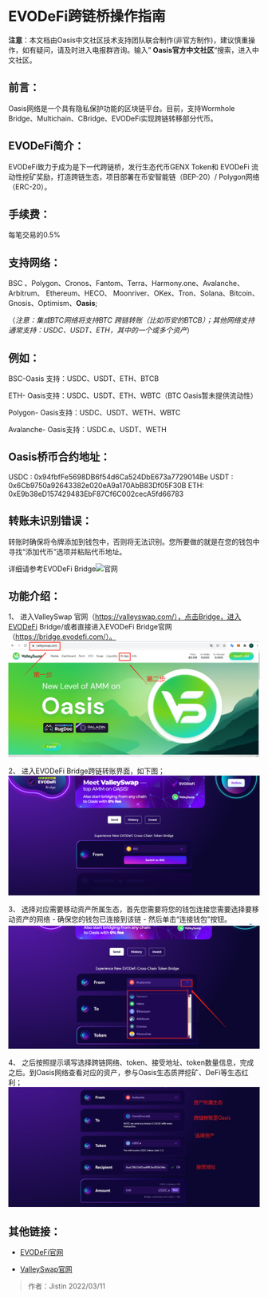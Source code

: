 # EVODeFi跨链桥操作指南

**注意**：本文档由Oasis中文社区技术支持团队联合制作(非官方制作)，建议慎重操作，如有疑问，请及时进入电报群咨询。输入” **Oasis官方中文社区**“搜索，进入中文社区。

## 前言：
Oasis网络是一个具有隐私保护功能的区块链平台。目前，支持Wormhole Bridge、Multichain、CBridge、EVODeFi实现跨链转移部分代币。

## EVODeFi简介： 
EVODeFi致力于成为是下一代跨链桥，发行生态代币GENX Token和 EVODeFi 流动性挖矿奖励，打造跨链生态，项目部署在币安智能链（BEP-20）/ Polygon网络（ERC-20）。
## 手续费：
每笔交易的0.5%

## 支持网络：

BSC 、Polygon、Cronos、Fantom、Terra、Harmony.one、Avalanche、Arbitrum、 Ethereum、HECO、 Moonriver、OKex、Tron、Solana、Bitcoin、Gnosis、Optimism、**Oasis**;

（*注意：集成BTC网络将支持BTC 跨链转账（比如币安的BTCB）；其他网络支持通常支持：USDC、USDT、ETH，其中的一个或多个资产*）
## 例如：
BSC-Oasis 支持：USDC、USDT、ETH、BTCB

ETH- Oasis支持：USDC、USDT、ETH、WBTC（BTC Oasis暂未提供流动性）

Polygon- Oasis支持：USDC、USDT、WETH、WBTC

Avalanche- Oasis支持：USDC.e、USDT、WETH

## Oasis桥币合约地址：

USDC :
0x94fbfFe5698DB6f54d6Ca524DbE673a7729014Be
USDT :
0x6Cb9750a92643382e020eA9a170AbB83Df05F30B
ETH:
0xE9b38eD157429483EbF87Cf6C002cecA5fd66783

## 转账未识别错误：

转账时确保将令牌添加到钱包中，否则将无法识别。您所要做的就是在您的钱包中寻找“添加代币”选项并粘贴代币地址。 

详细请参考EVODeFi Bridge![官网](#https://docs.evodefi.com/evodefi-the-next-generation-cross-chain-bridge/evodefi-bridge/bridge-faq)



## 功能介绍：

1、	进入ValleySwap 官网（https://valleyswap.com/），点击Bridge，进入EVODeFi Bridge/或者直接进入EVODeFi Bridge官网（https://bridge.evodefi.com/）。 
![](1.png)

2、	进入EVODeFi Bridge跨链转账界面，如下图；
![](2.png)

3、	选择对应需要移动资产所属生态，首先您需要将您的钱包连接您需要选择要移动资产的网络 - 确保您的钱包已连接到该链 - 然后单击“连接钱包”按钮。 
![](3.png)

4、	之后按照提示填写选择跨链网络、token、接受地址、token数量信息，完成之后。到Oasis网络查看对应的资产，参与Oasis生态质押挖矿、DeFi等生态红利；
![](4.png)

## 其他链接：

* [EVODeFi官网](https://bridge.evodefi.com/)

* [ValleySwap官网](https://valleyswap.com/)

>作者：Jistin 2022/03/11